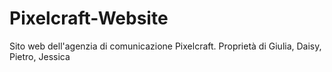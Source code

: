 # Pixelcraft-Website
Sito web dell'agenzia di comunicazione Pixelcraft. Proprietà di Giulia, Daisy, Pietro, Jessica
